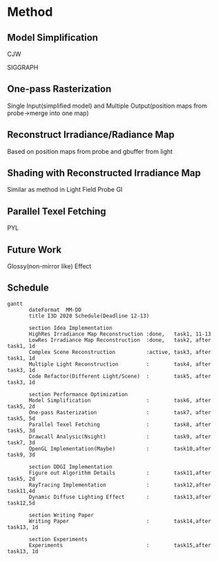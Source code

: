 # Method

## Model Simplification

CJW

SIGGRAPH

## One-pass Rasterization 

Single Input(simplified model) and Multiple Output(position maps from probe->merge into one map)

## Reconstruct Irradiance/Radiance Map

Based on position maps from probe and gbuffer from light

## Shading with Reconstructed Irradiance Map

Similar as method in Light Field Probe GI

## Parallel Texel Fetching

PYL

## Future Work

Glossy(non-mirror like) Effect



## Schedule

```mermaid
gantt
       dateFormat  MM-DD
       title I3D 2020 Schedule(Deadline 12-13)

	   section Idea Implementation
	   HighRes Irradiance Map Reconstruction :done,   task1, 11-13
	   LowRes Irradiance Map Reconstruction  :done,   task2, after task1, 1d
	   Complex Scene Reconstruction          :active, task3, after task1, 1d
	   Multiple Light Reconstruction         :        task4, after task3, 1d
       Code Refactor(Different Light/Scene)  :        task5, after task3, 1d
       
       section Performance Optimization
       Model Simplification                  :        task6, after task5, 2d
       One-pass Rasterization                :        task7, after task5, 5d
       Parallel Texel Fetching               :        task8, after task5, 3d
       Drawcall Analysic(Nsight)             :        task9, after task7, 3d
       OpenGL Implementation(Maybe)          :        task10,after task9, 3d
       
       section DDGI Implementation
       Figure out Algorithm Details          :        task11,after task5, 2d
       RayTracing Implementation             :        task12,after task11,4d
       Dynamic Diffuse Lighting Effect       :        task13,after task12,5d
       
       section Writing Paper
       Writing Paper                         :        task14,after task13, 1d
       
       section Experiments
       Experiments                           :        task15,after task13, 1d
       

```

